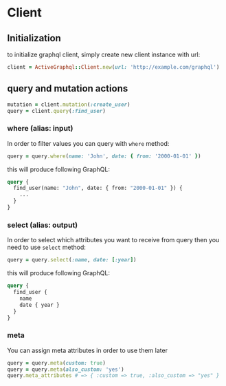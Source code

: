 # Client

## Initialization

to initialize graphql client, simply create new client instance with url:

```ruby
client = ActiveGraphql::Client.new(url: 'http://example.com/graphql')
```

## query and mutation actions

```ruby
mutation = client.mutation(:create_user)
query = client.query(:find_user)
```

### where (alias: input)

In order to filter values you can query with `where` method:

```ruby
query = query.where(name: 'John', date: { from: '2000-01-01' })
```

this will produce following GraphQL:

```graphql
query {
  find_user(name: "John", date: { from: "2000-01-01" }) {
    ...
  }
}
```

### select (alias: output)

In order to select which attributes you want to receive from query then you need to use `select` method:

```ruby
query = query.select(:name, date: [:year])
```

this will produce following GraphQL:

```graphql
query {
  find_user {
    name
    date { year }
  }
}
```

### meta

You can assign meta attributes in order to use them later

```ruby
query = query.meta(custom: true)
query = query.meta(also_custom: 'yes')
query.meta_attributes # => { :custom => true, :also_custom => "yes" }
```
